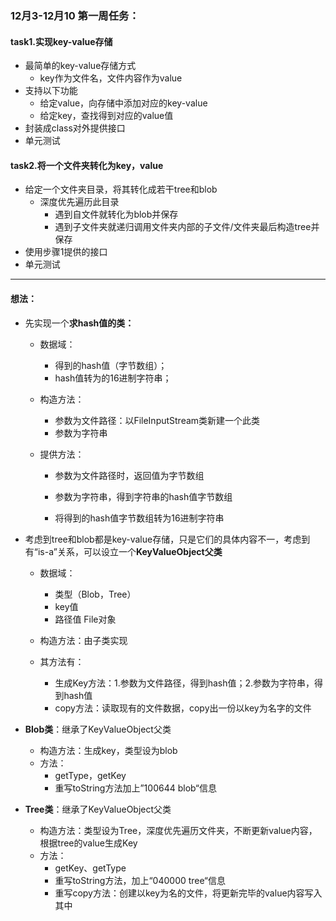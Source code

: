 ### 12月3-12月10 第一周任务：

#### task1.实现key-value存储

- 最简单的key-value存储方式
  - key作为文件名，文件内容作为value
- 支持以下功能
  - 给定value，向存储中添加对应的key-value
  - 给定key，查找得到对应的value值
- 封装成class对外提供接口
- 单元测试

#### task2.将一个文件夹转化为key，value

- 给定一个文件夹目录，将其转化成若干tree和blob
  - 深度优先遍历此目录
    - 遇到自文件就转化为blob并保存
    - 遇到子文件夹就递归调用文件夹内部的子文件/文件夹最后构造tree并保存
- 使用步骤1提供的接口
- 单元测试

-----

#### 想法：

- 先实现一个**求hash值的类：**

  - 数据域：
    - 得到的hash值（字节数组）；
    - hash值转为的16进制字符串；
  - 构造方法：
    - 参数为文件路径：以FileInputStream类新建一个此类
    - 参数为字符串

  - 提供方法：

    - 参数为文件路径时，返回值为字节数组

    - 参数为字符串，得到字符串的hash值字节数组

    - 将得到的hash值字节数组转为16进制字符串

      

- 考虑到tree和blob都是key-value存储，只是它们的具体内容不一，考虑到有“is-a”关系，可以设立一个**KeyValueObject父类**

  - 数据域：
    - 类型（Blob，Tree）
    - key值 
    - 路径值 File对象
  - 构造方法：由子类实现

  - 其方法有：
    - 生成Key方法：1.参数为文件路径，得到hash值；2.参数为字符串，得到hash值
    - copy方法：读取现有的文件数据，copy出一份以key为名字的文件



- **Blob类**：继承了KeyValueObject父类
  - 构造方法：生成key，类型设为blob
  - 方法：
    - getType，getKey
    - 重写toString方法加上”100644 blob“信息
- **Tree类**：继承了KeyValueObject父类
  - 构造方法：类型设为Tree，深度优先遍历文件夹，不断更新value内容，根据tree的value生成Key
  - 方法：
    - getKey、getType
    - 重写toString方法，加上“040000 tree“信息
    - 重写copy方法：创建以key为名的文件，将更新完毕的value内容写入其中





